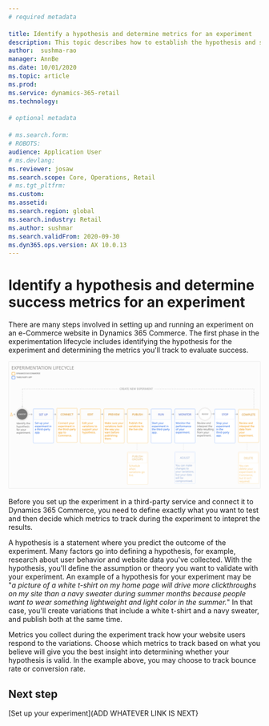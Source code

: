 ```yaml
---
# required metadata

title: Identify a hypothesis and determine metrics for an experiment
description: This topic describes how to establish the hypothesis and success metrics for an experiment you'll run on an e-Commerce website in Dynamics 365 Commerce.
author:  sushma-rao 
manager: AnnBe
ms.date: 10/01/2020
ms.topic: article
ms.prod: 
ms.service: dynamics-365-retail
ms.technology: 

# optional metadata

# ms.search.form: 
# ROBOTS: 
audience: Application User
# ms.devlang: 
ms.reviewer: josaw
ms.search.scope: Core, Operations, Retail
# ms.tgt_pltfrm: 
ms.custom: 
ms.assetid: 
ms.search.region: global
ms.search.industry: Retail
ms.author: sushmar
ms.search.validFrom: 2020-09-30
ms.dyn365.ops.version: AX 10.0.13
---
```


# Identify a hypothesis and determine success metrics for an experiment
There are many steps involved in setting up and running an experiment on an e-Commerce website in Dynamics 365 Commerce. The first phase in the experimentation lifecycle includes identifying the hypothesis for the experiment and determining the metrics you'll track to evaluate success.

[ ![Experimentation user journey - Identify](./media/experimentation_identify.svg) ](./media/experimentation_identify.svg#lightbox)

Before you set up the experiment in a third-party service and connect it to Dynamics 365 Commerce, you need to define exactly what you want to test and then decide which metrics to track during the experiment to intepret the results. 

A hypothesis is a statement where you predict the outcome of the experiment. Many factors go into defining a hypothesis, for example, research about user behavior and website data you've collected. With the hypothesis, you'll define the assumption or theory you want to validate with your experiment. An example of a hypothesis for your experiment may be "*a picture of a white t-shirt on my home page will drive more clickthroughs on my site than a navy sweater during summer months because people want to wear something lightweight and light color in the summer.*" In that case, you'll create variations that include a white t-shirt and a navy sweater, and publish both at the same time.

Metrics you collect during the experiment track how your website users respond to the variations. Choose which metrics to track based on what you believe will give you the best insight into determining whether your hypothesis is valid. In the example above, you may choose to track bounce rate or conversion rate. 

## Next step
[Set up your experiment](ADD WHATEVER LINK IS NEXT}
